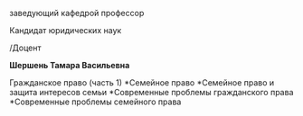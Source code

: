 заведующий кафедрой
профессор

Кандидат юридических наук

/Доцент

**Шершень Тамара Васильевна**

Гражданское право (часть 1)
	*Семейное право
	*Семейное право и защита интересов семьи
	*Современные проблемы гражданского права
	*Современные проблемы семейного права